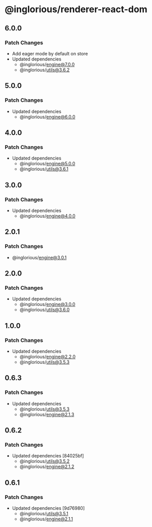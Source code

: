 # @inglorious/renderer-react-dom

## 6.0.0

### Patch Changes

- Add eager mode by default on store
- Updated dependencies
  - @inglorious/engine@7.0.0
  - @inglorious/utils@3.6.2

## 5.0.0

### Patch Changes

- Updated dependencies
  - @inglorious/engine@6.0.0

## 4.0.0

### Patch Changes

- Updated dependencies
  - @inglorious/engine@5.0.0
  - @inglorious/utils@3.6.1

## 3.0.0

### Patch Changes

- Updated dependencies
  - @inglorious/engine@4.0.0

## 2.0.1

### Patch Changes

- @inglorious/engine@3.0.1

## 2.0.0

### Patch Changes

- Updated dependencies
  - @inglorious/engine@3.0.0
  - @inglorious/utils@3.6.0

## 1.0.0

### Patch Changes

- Updated dependencies
  - @inglorious/engine@2.2.0
  - @inglorious/utils@3.5.3

## 0.6.3

### Patch Changes

- Updated dependencies
  - @inglorious/utils@3.5.3
  - @inglorious/engine@2.1.3

## 0.6.2

### Patch Changes

- Updated dependencies [84025bf]
  - @inglorious/utils@3.5.2
  - @inglorious/engine@2.1.2

## 0.6.1

### Patch Changes

- Updated dependencies [9d76980]
  - @inglorious/utils@3.5.1
  - @inglorious/engine@2.1.1
